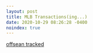 ```yaml
---
layout: post
title: MLB Transactions(ing...)
date: 2020-10-29 08:26:28 -0400
noindex: true
---
```


[offsean tracked](https://www.mlb.com/news/every-move-of-the-2020-2021-offseason-tracked)
